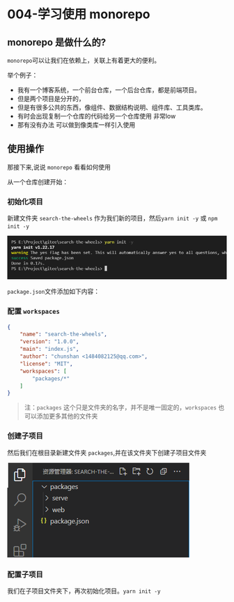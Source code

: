 # 004-学习使用 monorepo 

## monorepo 是做什么的?

`monorepo`可以让我们在依赖上，关联上有着更大的便利。


举个例子：
- 我有一个博客系统，一个前台仓库，一个后台仓库，都是前端项目。
- 但是两个项目是分开的，
- 但是有很多公共的东西，像组件、数据结构说明、组件库、工具类库。
- 有时会出现复制一个仓库的代码给另一个仓库使用 非常low
- 那有没有办法 可以做到像类库一样引入使用

## 使用操作

那接下来,说说 `monorepo` 看看如何使用 

从一个仓库创建开始：

### 初始化项目

新建文件夹 `search-the-wheels` 作为我们新的项目，然后`yarn init -y` 或 `npm init -y`

![](2022-03-22-17-54-26.png)


`package.json`文件添加如下内容：

### 配置 `workspaces`

```json
{
    "name": "search-the-wheels",
    "version": "1.0.0",
    "main": "index.js",
    "author": "chunshan <1484082125@qq.com>",
    "license": "MIT",
    "workspaces": [
        "packages/*"
    ]
}
```


> 注：`packages` 这个只是文件夹的名字，并不是唯一固定的，`workspaces` 也可以添加更多其他的文件夹

### 创建子项目

然后我们在根目录新建文件夹 `packages`,并在该文件夹下创建子项目文件夹

![](2022-03-22-18-06-41.png)

### 配置子项目

我们在子项目文件夹下，再次初始化项目。`yarn init -y`


